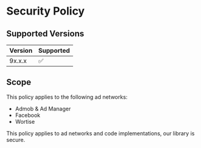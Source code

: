 # Security Policy

## Supported Versions
| Version | Supported          |
|---------| ------------------ |
| 9x.x.x  | :white_check_mark: |

## Scope
This policy applies to the following ad networks:
- Admob & Ad Manager
- Facebook
- Wortise

This policy applies to ad networks and code implementations, our library is secure.